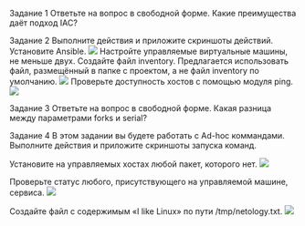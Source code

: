 Задание 1
Ответьте на вопрос в свободной форме.
Какие преимущества даёт подход IAC?

Задание 2
Выполните действия и приложите скриншоты действий.
Установите Ansible.
![](https://github.com/AleksShadrin/netology/blob/main/7-01-AnsiblePart1/3.png)
Настройте управляемые виртуальные машины, не меньше двух.
Создайте файл inventory. Предлагается использовать файл, размещённый в папке с проектом, а не файл inventory по умолчанию.
![](https://github.com/AleksShadrin/netology/blob/main/7-01-AnsiblePart1/1.png)
Проверьте доступность хостов с помощью модуля ping.
![](https://github.com/AleksShadrin/netology/blob/main/7-01-AnsiblePart1/2.png)

Задание 3
Ответьте на вопрос в свободной форме.
Какая разница между параметрами forks и serial?



Задание 4
В этом задании вы будете работать с Ad-hoc коммандами.
Выполните действия и приложите скриншоты запуска команд.

Установите на управляемых хостах любой пакет, которого нет.
![](https://github.com/AleksShadrin/netology/blob/main/7-01-AnsiblePart1/4.png)

Проверьте статус любого, присутствующего на управляемой машине, сервиса.
![](https://github.com/AleksShadrin/netology/blob/main/7-01-AnsiblePart1/5.png)

Создайте файл с содержимым «I like Linux» по пути /tmp/netology.txt.
![](https://github.com/AleksShadrin/netology/blob/main/7-01-AnsiblePart1/6.png)